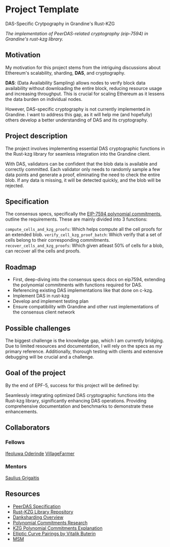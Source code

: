 # Project Template

DAS-Specific Crytpography in Grandine's Rust-KZG

*The implementation of PeerDAS-related cryptography (eip-7594) in Grandine's rust-kzg library.*

## Motivation

My motivation for this project stems from the intriguing discussions about Ethereum's scalability, sharding, **DAS**, and cryptography.

**DAS**: (Data Availability Sampling) allows nodes to verify block data availability without downloading the entire block, reducing resource usage and increasing throughput. This is crucial for scaling Ethereum as it lessens the data burden on individual nodes.

However, DAS-specific cryptography is not currently implemented in Grandine. I want to address this gap, as it will help me (and hopefully) others develop a better understanding of DAS and its cryptography.

## Project description

The project involves implementing essential DAS cryptographic functions in the Rust-kzg library for seamless integration into the Grandine client.

With DAS, validators can be confident that the blob data is available and correctly committed. Each validator only needs to randomly sample a few data points and generate a proof, eliminating the need to check the entire blob. If any data is missing, it will be detected quickly, and the blob will be rejected.

## Specification

The consensus specs, specifically the [EIP-7594 polynomial commitments](https://github.com/ethereum/consensus-specs/blob/dev/specs/_features/eip7594/polynomial-commitments-sampling.md), outline the requirements. These are mainly divided into 3 functions:

`compute_cells_and_kzg_proofs`: Which helps compute all the cell proofs for an extended blob.
`verify_cell_kzg_proof_batch`: Which verify that a set of cells belong to their corresponding commitments.
`recover_cells_and_kzg_proofs`: Which given atleast 50% of cells for a blob, can recover all the cells and proofs.

## Roadmap

- First, deep-diving into the consensus specs docs on eip7594, extending the polynomial commitments with functions required for DAS.
- Referencing existing DAS implementations like that done on c-kzg.
- Implement DAS in rust-kzg
- Develop and implement testing plan
- Ensure compatibility with Grandine and other rust implementations of the consensus client network


## Possible challenges

The biggest challenge is the knowledge gap, which I am currently bridging. Due to limited resources and documentation, I will rely on the specs as my primary reference. Additionally, thorough testing with clients and extensive debugging will be crucial and a challenge.

## Goal of the project

By the end of EPF-5, success for this project will be defined by:

Seamlessly integrating optimized DAS cryptographic functions into the Rust-kzg library, significantly enhancing DAS operations.
Providing comprehensive documentation and benchmarks to demonstrate these enhancements.


## Collaborators

### Fellows 

[Ifeoluwa Oderinde](https://github.com/owanikin)
[VillageFarmer](https://github.com/DeluxeRaph)

### Mentors

[Saulius Grigaitis](https://github.com/sauliusgrigaitis) 

## Resources

- [PeerDAS Specification](https://notes.ethereum.org/@vbuterin/proto_danksharding_faq)
- [Rust-KZG Library Repository](https://github.com/ethereum/rust-kzg)
- [Danksharding Overview](https://hackmd.io/@vbuterin/sharding_proposal#ELI5-data-availability-sampling)
- [Polynomial Commitments Research](https://research.polytope.technology/polynomial-commitments)
- [KZG Polynomial Commitments Explanation](https://dankradfeist.de/ethereum/2020/06/16/kate-polynomial-commitments.html)
- [Elliptic Curve Pairings by Vitalik Buterin](https://medium.com/@VitalikButerin/exploring-elliptic-curve-pairings-c73c1864e627)
- [MSM](https://hackmd.io/@tazAymRSQCGXTUKkbh1BAg/Sk27liTW9)